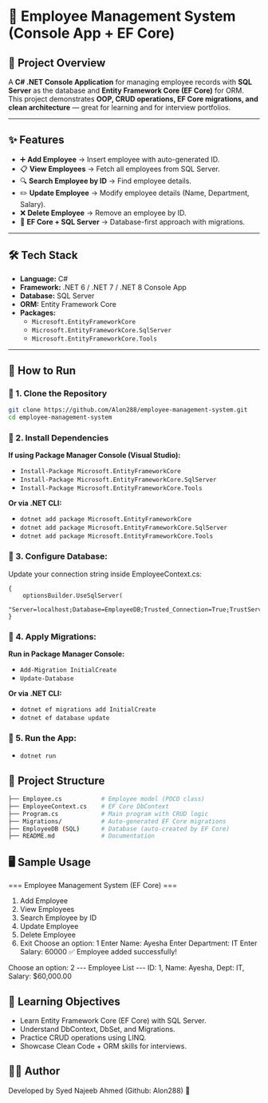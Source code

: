 # 🏢 Employee Management System (Console App + EF Core)

## 📖 Project Overview
A **C# .NET Console Application** for managing employee records with **SQL Server** as the database and **Entity Framework Core (EF Core)** for ORM.  
This project demonstrates **OOP, CRUD operations, EF Core migrations, and clean architecture** — great for learning and for interview portfolios.  

---

## ✨ Features
- ➕ **Add Employee** → Insert employee with auto-generated ID.  
- 📋 **View Employees** → Fetch all employees from SQL Server.  
- 🔍 **Search Employee by ID** → Find employee details.  
- ✏️ **Update Employee** → Modify employee details (Name, Department, Salary).  
- ❌ **Delete Employee** → Remove an employee by ID.  
- 💾 **EF Core + SQL Server** → Database-first approach with migrations.  

---

## 🛠️ Tech Stack
- **Language:** C#  
- **Framework:** .NET 6 / .NET 7 / .NET 8 Console App  
- **Database:** SQL Server  
- **ORM:** Entity Framework Core  
- **Packages:**  
  - `Microsoft.EntityFrameworkCore`  
  - `Microsoft.EntityFrameworkCore.SqlServer`  
  - `Microsoft.EntityFrameworkCore.Tools`  

---

## 🚀 How to Run

### 🔹 1. Clone the Repository
```bash
git clone https://github.com/Alon288/employee-management-system.git
cd employee-management-system
```
### 🔹 2. Install Dependencies
**If using Package Manager Console (Visual Studio):**

  - `Install-Package Microsoft.EntityFrameworkCore`
  - `Install-Package Microsoft.EntityFrameworkCore.SqlServer`
  - `Install-Package Microsoft.EntityFrameworkCore.Tools`

  
**Or via .NET CLI:**

  - `dotnet add package Microsoft.EntityFrameworkCore`
  - `dotnet add package Microsoft.EntityFrameworkCore.SqlServer`
  - `dotnet add package Microsoft.EntityFrameworkCore.Tools`


### 🔹 3. Configure Database:
Update your connection string inside EmployeeContext.cs:
```protected override void OnConfiguring(DbContextOptionsBuilder optionsBuilder)
{
    optionsBuilder.UseSqlServer(
        "Server=localhost;Database=EmployeeDB;Trusted_Connection=True;TrustServerCertificate=True;");
}
```
### 🔹 4. Apply Migrations:
**Run in Package Manager Console:**
  
  - `Add-Migration InitialCreate`
  - `Update-Database`

**Or via .NET CLI:**

  - `dotnet ef migrations add InitialCreate`
  - `dotnet ef database update`


### 🔹 5. Run the App:
  - `dotnet run`

## 📂 Project Structure
```bash
├── Employee.cs           # Employee model (POCO class)
├── EmployeeContext.cs    # EF Core DbContext
├── Program.cs            # Main program with CRUD logic
├── Migrations/           # Auto-generated EF Core migrations
├── EmployeeDB (SQL)      # Database (auto-created by EF Core)
├── README.md             # Documentation
```

## 🖥️ Sample Usage
=== Employee Management System (EF Core) ===
1. Add Employee
2. View Employees
3. Search Employee by ID
4. Update Employee
5. Delete Employee
6. Exit
Choose an option: 1
Enter Name: Ayesha
Enter Department: IT
Enter Salary: 60000
✅ Employee added successfully!

Choose an option: 2
--- Employee List ---
ID: 1, Name: Ayesha, Dept: IT, Salary: $60,000.00

## 🎯 Learning Objectives
  - Learn Entity Framework Core (EF Core) with SQL Server.
  - Understand DbContext, DbSet, and Migrations.
  - Practice CRUD operations using LINQ.
  - Showcase Clean Code + ORM skills for interviews.

## 👨‍💻 Author
Developed by Syed Najeeb Ahmed (Github: Alon288) 👋






